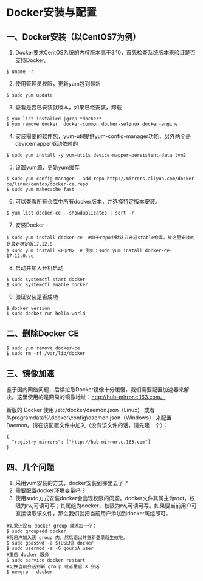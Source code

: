 # Docker安装与配置

## 一、Docker安装（以CentOS7为例）
1. Docker要求CentOS系统的内核版本高于3.10，首先检查系统版本来验证是否支持Docker。
```
$ uname -r
```
2. 使用管理员权限，更新yum包到最新
```
$ sudo yum update
```
3. 查看是否已安装就版本，如果已经安装，卸载
```
$ yum list installed |grep *docker*
$ yum remove docker  docker-common docker-selinux docker-engine
```
4. 安装需要的软件包，yum-util提供yum-config-manager功能，另外两个是devicemapper驱动依赖的
```
$ sudo yum install -y yum-utils device-mapper-persistent-data lvm2
```
5. 设置yum源，更新yum缓存
```
$ sudo yum-config-manager --add-repo http://mirrors.aliyun.com/docker-ce/linux/centos/docker-ce.repo
$ sudo yum makecache fast
```
6. 可以查看所有仓库中所有docker版本，并选择特定版本安装。
```
$ yum list docker-ce --showduplicates | sort -r
```
7. 安装Docker
```
$ sudo yum install docker-ce  #由于repo中默认只开启stable仓库，故这里安装的是最新稳定版17.12.0
$ sudo yum install <FQPN>  # 例如：sudo yum install docker-ce-17.12.0.ce
```
8. 启动并加入开机启动
```
$ sudo systemctl start docker
$ sudo systemctl enable docker
```
9. 验证安装是否成功
```
$ docker version
$ sudo docker run hello-world
```

## 二、删除Docker CE
```
$ sudo yum remove docker-ce
$ sudo rm -rf /var/lib/docker
```

## 三、镜像加速
鉴于国内网络问题，后续拉取Docker镜像十分缓慢，我们需要配置加速器来解决。这里使用的是网易的镜像地址：http://hub-mirror.c.163.com。

新版的 Docker 使用 /etc/docker/daemon.json（Linux） 或者 %programdata%\docker\config\daemon.json（Windows） 来配置 Daemon。请在该配置文件中加入（没有该文件的话，请先建一个）：

```
{
  "registry-mirrors": ["http://hub-mirror.c.163.com"]
}
```

## 四、几个问题
1. 采用yum安装的方式，docker安装到哪里去了？
2. 需要配置docker环境变量吗？
3. 使用sudo方式安装docker会出现权限的问题。docker文件其属主为root，权限为rw,可读可写；其属组为docker，权限为rw,可读可写。如果要当前用户可直接读取该文件，那么我们就把当前用户添加到docker属组即可。
```
#如果还没有 docker group 就添加一个：
$ sudo groupadd docker
#将用户加入该 group 内。然后退出并重新登录就生效啦。
$ sudo gpasswd -a ${USER} docker
$ sudo usermod -a -G gourpA user
#重启 docker 服务
$ sudo service docker restart
#切换当前会话到新 group 或者重启 X 会话
$ newgrp - docker
```
